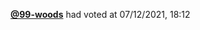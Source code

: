  <a href=https://github.com/99-woods><strong>@99-woods</strong></a>  had voted  at 07/12/2021, 18:12 
